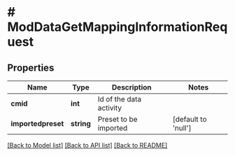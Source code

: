 # # ModDataGetMappingInformationRequest

## Properties

Name | Type | Description | Notes
------------ | ------------- | ------------- | -------------
**cmid** | **int** | Id of the data activity |
**importedpreset** | **string** | Preset to be imported | [default to 'null']

[[Back to Model list]](../../README.md#models) [[Back to API list]](../../README.md#endpoints) [[Back to README]](../../README.md)
